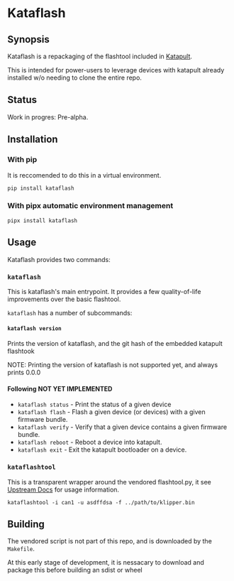 # Kataflash

## Synopsis
Kataflash is a repackaging of the flashtool included in [Katapult](https://github.com/Arksine/katapult).

This is intended for power-users to leverage devices with katapult already installed w/o needing to clone the entire repo.

## Status
Work in progres: Pre-alpha.

## Installation

### With pip

It is reccomended to do this in a virtual environment.
```
pip install kataflash
```

### With pipx automatic environment management
```
pipx install kataflash
```

## Usage
Kataflash provides two commands:

### `kataflash`
This is kataflash's main entrypoint. It provides a few quality-of-life improvements over the basic flashtool.

`kataflash` has a number of subcommands:

#### `kataflash version`

Prints the version of kataflash, and the git hash of the embedded katapult flashtook

NOTE: Printing the version of kataflash is not supported yet, and always prints 0.0.0

#### Following __NOT YET IMPLEMENTED__

* `kataflash status` - Print the status of a given device
* `kataflash flash`  - Flash a given device (or devices) with a given firmware bundle.
* `kataflash verify` - Verify that a given device contains a given firmware bundle.
* `kataflash reboot` - Reboot a device into katapult.
* `kataflash exit`   - Exit the katapult bootloader on a device.

### `kataflashtool`
This is a transparent wrapper around the vendored flashtool.py, it see [Upstream Docs](https://github.com/Arksine/katapult?tab=readme-ov-file#flash-tool-usage) for usage information.

```
kataflashtool -i can1 -u asdffdsa -f ../path/to/klipper.bin
```


## Building
The vendored script is not part of this repo, and is downloaded by the `Makefile`.

At this early stage of development, it is nessacary to download and package this before building an sdist or wheel



